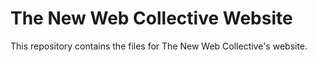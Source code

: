 # The New Web Collective Website

This repository contains the files for The New Web Collective's website.
